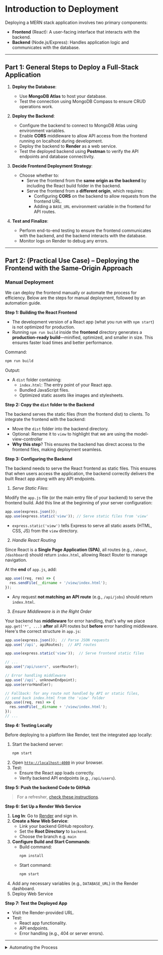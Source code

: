 # **Introduction to Deployment**

Deploying a MERN stack application involves two primary components: 
- **Frontend** (React): A user-facing interface that interacts with the backend.
- **Backend** (Node.js/Express): Handles application logic and communicates with the database.


---
## Part 1: General Steps to Deploy a Full-Stack Application

1. **Deploy the Database**:
   - Use **MongoDB Atlas** to host your database.
   - Test the connection using MongoDB Compass to ensure CRUD operations work.

2. **Deploy the Backend**:
   - Configure the backend to connect to MongoDB Atlas using environment variables.
   - Enable **CORS** middleware to allow API access from the frontend running on localhost during development.
   - Deploy the backend to **Render** as a web service.
   - Test the deployed backend using **Postman** to verify the API endpoints and database connectivity.

3. **Decide Frontend Deployment Strategy**:
   - Choose whether to:
     - Serve the frontend from the **same origin as the backend** by including the React build folder in the backend.
     - Serve the frontend from a **different origin**, which requires: 
        - Configuring **CORS** on the backend to allow requests from the frontend URL.
        - Adding a `BASE_URL` environment variable in the frontend for API routes.

4. **Test and Finalize**:
   - Perform end-to-end testing to ensure the frontend communicates with the backend, and the backend interacts with the database.
   - Monitor logs on Render to debug any errors.

---
## Part 2: (Practical Use Case) – Deploying the Frontend with the Same-Origin Approach

### Manual Deployment

We can deploy the frontend manually or automate the process for efficiency. Below are the steps for manual deployment, followed by an automation guide.

**Step 1: Building the React Frontend**

- The development version of a React app (what you run with `npm start`) is not optimized for production.
- Running `npm run build` inside the **frontend** directory generates a **production-ready build**—minified, optimized, and smaller in size. This ensures faster load times and better performance.

Command:
```bash
npm run build
```

Output:
- A `dist` folder containing:
  - `index.html`: The entry point of your React app.
  - Bundled JavaScript files.
  - Optimized static assets like images and stylesheets.

**Step 2: Copy the `dist` folder to the Backend**

The backend serves the static files (from the frontend dist) to clients. To integrate the frontend with the backend:
- Move the `dist` folder into the backend directory.
- Optional: Rename it to `view` to highlight that we are using the model-view-controller
- **Why this step**? This ensures the backend has direct access to the frontend files, making deployment seamless.

<!-- 
- On Linux/Mac:
  ```bash
  cp -r ../frontend/dist ./view
  ```
- On Windows:
  ```bash
  Copy-Item ../frontend/dist -Recurse -Destination ./view -Force
  ``` 
-->

**Step 3: Configuring the Backend**

The backend needs to serve the React frontend as static files. This ensures that when users access the application, the backend correctly delivers the built React app along with any API endpoints.  

1. *Serve Static Files*: 

Modify the `app.js` file (or the main entry file of your backend) to serve the frontend build. Add this line at the beginning of your server configuration:  

```javascript
app.use(express.json());
app.use(express.static('view')); // Serve static files from 'view'
```

- `express.static('view')` tells Express to serve all static assets (HTML, CSS, JS) from the `view` directory.  

2. *Handle React Routing*

Since React is a **Single Page Application (SPA)**, all routes (e.g., `/about`, `/dashboard`) should return `index.html`, allowing React Router to manage navigation.  

At the **end** of `app.js`, add:  

```javascript
app.use((req, res) => {
  res.sendFile(__dirname + '/view/index.html');
});
```

- Any request **not matching an API route** (e.g., `/api/jobs`) should return `index.html`.  

3. *Ensure Middleware is in the Right Order*

Your backend has **middleware** for error handling, that's why we place `app.get('*', ...)` **after** all API routes but **before** error handling middleware.  Here's the correct structure in `app.js`:  

```javascript
app.use(express.json());  // Parse JSON requests
app.use('/api', apiRoutes);  // API routes

app.use(express.static('view'));  // Serve frontend static files

// ...
app.use("/api/users", userRouter);

// Error handling middleware
app.use('/api', unknownEndpoint);
app.use(errorHandler);

// Fallback: for any route not handled by API or static files,
// send back index.html from the 'view' folder
app.use((req, res) => {
  res.sendFile(__dirname + '/view/index.html');
});
// ...
```

**Step 4: Testing Locally**

Before deploying to a platform like Render, test the integrated app locally:
1. Start the backend server:
   ```bash
   npm start
   ```
2. Open [`http://localhost:4000`](http://localhost:4000) in your browser.
3. Test:
   - Ensure the React app loads correctly.
   - Verify backend API endpoints (e.g., `/api/users`).


**Step 5: Push the backend Code to GitHub**

> For a refresher, [check these instructions](./push-to-github.md).

**Step 6: Set Up a Render Web Service**

1. **Log In**: Go to [Render](https://render.com) and sign in.
2. **Create a New Web Service**:
   - Link your backend GitHub repository.
   - Set the **Root Directory** to `backend`.
   - Choose the branch e.g. `main`
3. **Configure Build and Start Commands**:
   - Build command:
     ```bash
     npm install
     ```
   - Start command:
     ```bash
     npm start
     ```
4. Add any necessary variables (e.g., `DATABASE_URL`) in the Render dashboard.
5. Deploy Web Service

**Step 7: Test the Deployed App**
- Visit the Render-provided URL.
- Test:
  - React app functionality.
  - API endpoints.
  - Error handling (e.g., 404 or server errors).


---
<details>
<summary>Automating the Process</summary>


### Automating the Process

Manual deployment can be repetitive. Automating it ensures consistency and saves time. 

> This works with Git Bash on Windows and with Mac/Linux terminals as well.

Here’s how to automate the process:

1. **Add Scripts to `package.json`**:

   Update the backend’s `package.json` with the following scripts:
   ```json
   "scripts": {
      "build:view": "rm -rf view && cd ../frontend && npm run build && cp -r dist ../backend/view",
      "push": "git add . && git commit -m \"Update frontend build\" && git push",
      "deploy": "npm run build:view && npm run push"
   }
   ```

   **What Each Script Does:**
   - **`build:view`**: Cleans the `view` folder, builds the frontend, and copies the `dist` folder into the backend.
   - **`push`**: Stages, commits, and pushes changes to GitHub.
   - **`deploy`**: Combines building the frontend and pushing to GitHub into one command.


2. **Run Locally**:

   Test your app locally after automating the process:
   ```bash
   npm run build:view
   npm start
   ```

3. **Deploy to Render**:

   Deploy your app to Render using the following steps:

   - **Push Code to GitHub**:
     ```bash
     npm run deploy
     ```
     This ensures the latest code (frontend and backend) is committed to GitHub.

   - **Set Up a Render Web Service**:
     1. Go to [Render](https://render.com) and sign in.
     2. Create a new Web Service by linking your backend GitHub repository.
     3. Set the **Root Directory** to `backend`.
   
   - **Configure Build and Start Commands**:
     - **Build command**:
       ```bash
       npm install
       ```
     - **Start command**:
       ```bash
       npm start
       ```

   - **Environment Variables**:  
     Add any necessary variables (e.g., `DATABASE_URL`) in the Render dashboard.

4. **Test the Deployed App**:

   - Visit the Render-provided URL.
   - Test:
     - React app functionality.
     - API endpoints.
     - Error handling (e.g., 404 or server errors).

5. **Future Updates**:

   After deployment, future updates to your app (e.g., new features or bug fixes) can be managed easily:
   1. Make changes locally.
   2. Run:
      ```bash
      npm run deploy
      ```
   3. Render will automatically redeploy on each push to GitHub.


</details>